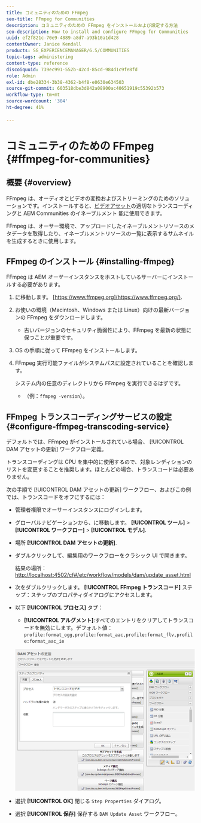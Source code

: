 ```yaml
---
title: コミュニティのための FFmpeg
seo-title: FFmpeg for Communities
description: コミュニティのための FFmpeg をインストールおよび設定する方法
seo-description: How to install and configure FFmpeg for Communities
uuid: ef2f821c-70e9-4889-a8d7-a93b10a1d428
contentOwner: Janice Kendall
products: SG_EXPERIENCEMANAGER/6.5/COMMUNITIES
topic-tags: administering
content-type: reference
discoiquuid: 739ec991-552b-42cd-85cd-984d1c9fe8fd
role: Admin
exl-id: dbe28334-3b38-4362-b4f8-e0630e634503
source-git-commit: 603518dbe3d842a08900ac40651919c55392b573
workflow-type: tm+mt
source-wordcount: '304'
ht-degree: 41%

---
```


# コミュニティのための FFmpeg {#ffmpeg-for-communities}

## 概要 {#overview}

FFmpeg は、オーディオとビデオの変換およびストリーミングのためのソリューションです。インストールすると、[ビデオアセット](../../help/sites-authoring/default-components-foundation.md#video)の適切なトランスコーディングと AEM Communities のイネーブルメント 能に使用できます。

FFmpeg は、オーサー環境で、アップロードしたイネーブルメントリソースのメタデータを取得したり、イネーブルメントリソースの一覧に表示するサムネイルを生成するときに使用します。

## FFmpeg のインストール {#installing-ffmpeg}

FFmpeg は AEM *オーサー*&#x200B;インスタンスをホストしているサーバーにインストールする必要があります。

1. に移動します。 [https://www.ffmpeg.org](https://www.ffmpeg.org/).
1. お使いの環境（Macintosh、Windows または Linux）向けの最新バージョンの FFmpeg をダウンロードします。

   * 古いバージョンのセキュリティ脆弱性により、FFmpeg を最新の状態に保つことが重要です。

1. OS の手順に従って FFmpeg をインストールします。

1. FFmpeg 実行可能ファイルがシステムパスに設定されていることを確認します。

   システム内の任意のディレクトリから FFmpeg を実行できるはずです。

   * （例：`ffmpeg -version`）。

## FFmpeg トランスコーディングサービスの設定 {#configure-ffmpeg-transcoding-service}

デフォルトでは、FFmpeg がインストールされている場合、 [!UICONTROL DAM アセットの更新] ワークフロー定義。

トランスコーディングは CPU を集中的に使用するので、対象レンディションのリストを変更することを推奨します。ほとんどの場合、トランスコードは必要ありません。

次の手順で [!UICONTROL DAM アセットの更新] ワークフロー、およびこの例では、トランスコードをオフにするには：

* 管理者権限でオーサーインスタンスにログインします。
* グローバルナビゲーションから、に移動します。 **[!UICONTROL ツール]** > **[!UICONTROL ワークフロー]** > **[!UICONTROL モデル]**.
* 場所 **[!UICONTROL DAM アセットの更新]**.
* ダブルクリックして、編集用のワークフローをクラシック UI で開きます。

   結果の場所： [http://localhost:4502/cf#/etc/workflow/models/dam/update_asset.html](http://localhost:4502/cf#/etc/workflow/models/dam/update_asset.html)

* 次をダブルクリックします。 **[!UICONTROL FFmpeg トランスコード]** ステップ：ステップのプロパティダイアログにアクセスします。
* 以下 **[!UICONTROL プロセス]** タブ：

   * **[!UICONTROL アルグメント]**:すべてのエントリをクリアしてトランスコードを無効にします。デフォルト値： `profile:format_ogg,profile:format_aac,profile:format_flv,profile:format_aac_ie`

   ![configure-ffmpeg](assets/configure-ffmpeg.png)

* 選択 **[!UICONTROL OK]** 閉じる `Step Properties` ダイアログ。

* 選択 **[!UICONTROL 保存]** 保存する `DAM Update Asset` ワークフロー。
